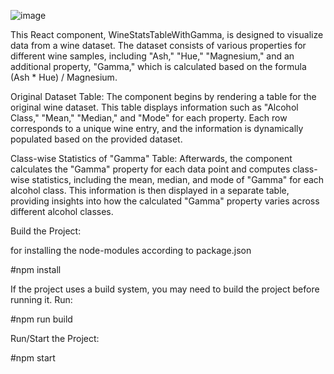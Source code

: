 ![image](https://github.com/vinayak-blip/manufac-assignment-new/assets/65493435/b2366cfc-8f8f-4bc2-9892-006f6bfc4c39)



This React component, WineStatsTableWithGamma, is designed to visualize data from a wine dataset. The dataset consists of various properties for different wine samples, including "Ash," "Hue," "Magnesium," and an additional property, "Gamma," which is calculated based on the formula (Ash * Hue) / Magnesium.

Original Dataset Table: The component begins by rendering a table for the original wine dataset. This table displays information such as "Alcohol Class," "Mean," "Median," and "Mode" for each property. Each row corresponds to a unique wine entry, and the information is dynamically populated based on the provided dataset.

Class-wise Statistics of "Gamma" Table: Afterwards, the component calculates the "Gamma" property for each data point and computes class-wise statistics, including the mean, median, and mode of "Gamma" for each alcohol class. This information is then displayed in a separate table, providing insights into how the calculated "Gamma" property varies across different alcohol classes.

Build the Project:

for installing the node-modules according to package.json

#npm install

If the project uses a build system, you may need to build the project before running it. Run:

#npm run build

Run/Start the Project:

#npm start
